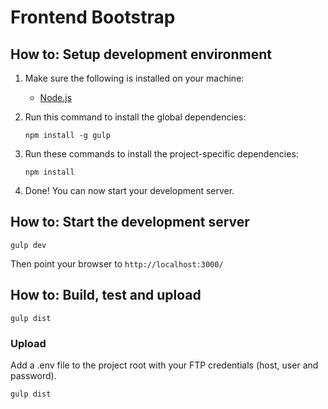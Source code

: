 # Frontend Bootstrap

## How to: Setup development environment
1. Make sure the following is installed on your machine:
    - [Node.js](http://nodejs.org/)
2. Run this command to install the global dependencies:

    ```
    npm install -g gulp
    ```
3. Run these commands to install the project-specific dependencies:

    ```
    npm install
    ```
4. Done! You can now start your development server.

## How to: Start the development server
```
gulp dev
```

Then point your browser to `http://localhost:3000/`

## How to: Build, test and upload
```
gulp dist
```
### Upload
Add a .env file to the project root with your FTP credentials (host, user and password).   
```
gulp dist
```
